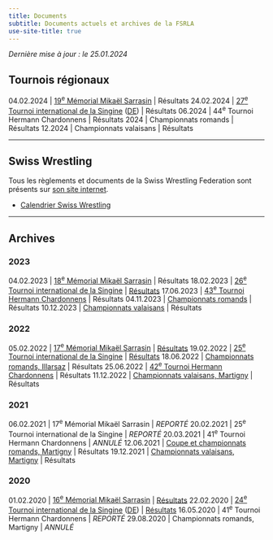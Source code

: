 ```yaml
---
title: Documents
subtitle: Documents actuels et archives de la FSRLA
use-site-title: true
---
```


_Dernière mise à jour : le 25.01.2024_

## Tournois régionaux

04.02.2024 | [19<sup>e</sup> Mémorial Mikaël Sarrasin](docs/2024/2024-02-03-mikael-sarrasin.pdf) | Résultats
24.02.2024 | [27<sup>e</sup> Tournoi international de la Singine](docs/2024/2024-02-24-sense-fr.pdf) ([DE](docs/2024/2024-02-24-sense-de.pdf)) | Résultats
06.2024 | 44<sup>e</sup> Tournoi Hermann Chardonnens | Résultats
2024 | Championnats romands | Résultats
12.2024 | Championnats valaisans | Résultats

* * *

## Swiss Wrestling

Tous les règlements et documents de la Swiss Wrestling Federation sont présents sur [son site internet](https://swisswrestling.ch/fr/swfe/manuel/).

- [Calendrier Swiss Wrestling](https://rdb.swfe.ch/calendar)

* * *

## Archives

### 2023

04.02.2023 | [18<sup>e</sup> Mémorial Mikaël Sarrasin](docs/2023/2023-02-04-mikael-sarrasin.pdf) | Résultats
18.02.2023 | [26<sup>e</sup> Tournoi international de la Singine](docs/2023/2023-02-18-sense.pdf) | [Résultats](docs/2023/2023-02-18-sense-resultats.pdf)
17.06.2023 | [43<sup>e</sup> Tournoi Hermann Chardonnens](docs/2023/2023-06-17-hermann-chardonnens.pdf) | Résultats
04.11.2023 | [Championnats romands](docs/2023/2023-11-04-championnats-romands.pdf) | Résultats
10.12.2023 | [Championnats valaisans](docs/2023/2023-12-10-championnats-valaisans.pdf) | Résultats

### 2022

05.02.2022 | [17<sup>e</sup> Mémorial Mikaël Sarrasin](docs/2022/2022-02-05-mikael-sarrasin.pdf) | [Résultats](docs/2022/2022-02-05-mikael-sarrasin-resultats.pdf)
19.02.2022 | [25<sup>e</sup> Tournoi international de la Singine](docs/2022/2022-02-19-sense.pdf) | [Résultats](docs/2022/2022-02-19-sense-resultats.pdf)
18.06.2022 | [Championnats romands, Illarsaz](docs/2022/2022-06-18-championnats-romands.pdf) | Résultats
25.06.2022 | [42<sup>e</sup> Tournoi Hermann Chardonnens](docs/2022/2022-06-25-hermann-chardonnens.pdf) | Résultats
11.12.2022 | [Championnats valaisans, Martigny](docs/2022/2022-12-11-championnats-valaisans.pdf) | Résultats

### 2021

06.02.2021 | 17<sup>e</sup> Mémorial Mikaël Sarrasin | *REPORTÉ*
20.02.2021 | 25<sup>e</sup> Tournoi international de la Singine | *REPORTÉ*
20.03.2021 | 41<sup>e</sup> Tournoi Hermann Chardonnens | *ANNULÉ*
12.06.2021 | [Coupe et championnats romands, Martigny](/docs/2021/2021-06-12-championnats-romands.pdf) | Résultats
19.12.2021 | [Championnats valaisans, Martigny](/docs/2021/2021-12-19-championnats-valaisans.pdf) | Résultats

### 2020

01.02.2020 | [16<sup>e</sup> Mémorial Mikaël Sarrasin](/docs/2020/2020-02-01-mikael-sarrasin.pdf) | [Résultats](/docs/2020/2020-02-01-mikael-sarrasin-resultats.pdf)
22.02.2020 | [24<sup>e</sup> Tournoi international de la Singine](/docs/2020/2020-02-22-sense-fr.pdf) ([DE](/docs/2020/2020-02-22-sense-de.pdf)) | [Résultats](/docs/2020/2020-02-22-sense-resultats.pdf)
16.05.2020 | 41<sup>e</sup> Tournoi Hermann Chardonnens | *REPORTÉ*
29.08.2020 | Championnats romands, Martigny | *ANNULÉ*

